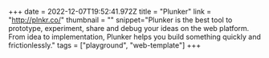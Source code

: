 +++
date = 2022-12-07T19:52:41.972Z
title = "Plunker"
link = "http://plnkr.co/"
thumbnail = ""
snippet="Plunker is the best tool to prototype, experiment, share and debug your ideas on the web platform. From idea to implementation, Plunker helps you build something quickly and frictionlessly."
tags = ["playground", "web-template"]
+++
